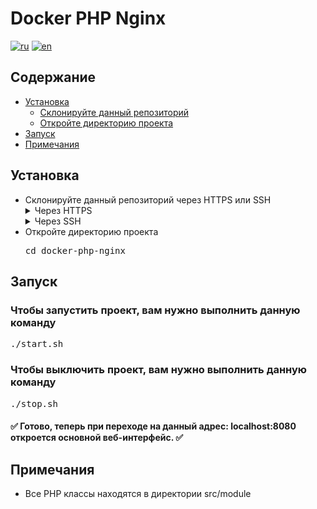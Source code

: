 <!-- Repository name -->
<h1>Docker PHP Nginx</h1>

<!-- Translates -->
[![ru](https://img.shields.io/badge/lang-ru-blue.svg)](./README_ru.md)
[![en](https://img.shields.io/badge/lang-en-red.svg)](./README.md)

<!-- Содержание -->
<h2>Содержание</h2>
<ul>

<!-- Установка -->
<li>
    <a href="#installation">Установка</a>
    <ul>
        <li>
            <a href="#installation-clone">Склонируйте данный репозиторий</a>
        </li>
        <li>
            <a href="#installation-go-to-dir">Откройте директорию проекта</a>
        </li>
    </ul>
</li>

<!-- Запуск -->
<li>
    <a href="#launch">Запуск</a>
</li>

<!-- Примечания -->
<li>
    <a href="#notes">Примечания</a>
</li>
</ul

<!-- Установка -->
<h2><a id="installation">Установка</a></h2>
<ul>
    <!-- Склонируйте данный репозиторий -->
    <li>
        <a id="installation-clone">Склонируйте данный репозиторий через HTTPS или SSH</a>
        <details>
        <summary>Через HTTPS</summary>
        <pre>git clone https://github.com/SkalZOne/docker-php-nginx.git</pre>
        </details>
        <details>
        <summary>Через SSH</summary>
        <pre>git clone git@github.com:SkalZOne/docker-php-nginx.git</pre>
        </details>
    </li>
    <!-- Откройте директорию проекта -->
    <li>
        <a id="installation-go-to-dir">Откройте директорию проекта</a>
        <pre>cd docker-php-nginx</pre>
    </li>
</ul>

<!-- Запуск -->
<h2><a id="launch">Запуск</a></h2>
<h3>Чтобы запустить проект, вам нужно выполнить данную команду</h3>
<pre>./start.sh</pre>

<h3>Чтобы выключить проект, вам нужно выполнить данную команду</h3>
<pre>./stop.sh</pre>

<h4>✅ Готово, теперь при переходе на данный адрес: <b>localhost:8080</b> откроется основной веб-интерфейс. ✅</h4>

<!-- Примечания -->
<h2><a id="notes">Примечания</a></h2>
<ul>
    <li>Все PHP классы находятся в директории src/module</li>
</ul>